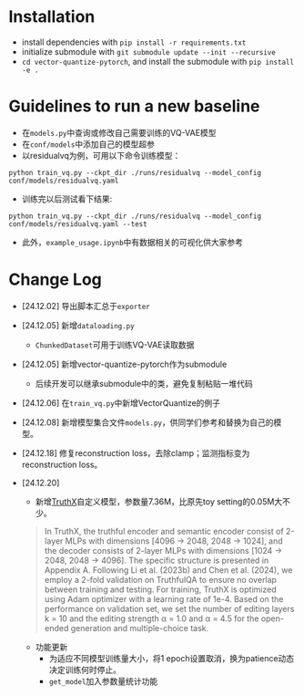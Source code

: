 # Installation
- install dependencies with `pip install -r requirements.txt`
- initialize submodule with `git submodule update --init --recursive`
- `cd vector-quantize-pytorch`, and install the submodule with `pip install -e .`

# Guidelines to run a new baseline

- 在`models.py`中查询或修改自己需要训练的VQ-VAE模型
- 在`conf/models`中添加自己的模型超参
- 以residualvq为例，可用以下命令训练模型：

`python train_vq.py --ckpt_dir ./runs/residualvq --model_config conf/models/residualvq.yaml`
- 训练完以后测试看下结果:

`python train_vq.py --ckpt_dir ./runs/residualvq --model_config conf/models/residualvq.yaml --test`
- 此外，`example_usage.ipynb`中有数据相关的可视化供大家参考

# Change Log

- [24.12.02] 导出脚本汇总于`exporter`

- [24.12.05] 新增`dataloading.py`
    - `ChunkedDataset`可用于训练VQ-VAE读取数据

- [24.12.05] 新增vector-quantize-pytorch作为submodule
    - 后续开发可以继承submodule中的类，避免复制粘贴一堆代码

- [24.12.06] 在`train_vq.py`中新增VectorQuantize的例子

- [24.12.08] 新增模型集合文件`models.py`，供同学们参考和替换为自己的模型。

- [24.12.18] 修复reconstruction loss，去除clamp；监测指标变为reconstruction loss。

- [24.12.20]
    - 新增[TruthX](https://github.com/ictnlp/TruthX/blob/a41093a6ae3bcbcb523759da782de0f329d03d91/truthx.py#L261)自定义模型，参数量7.36M，比原先toy setting的0.05M大不少。
    > In TruthX, the truthful encoder and semantic encoder consist of 2-layer MLPs with dimensions [4096 → 2048, 2048 → 1024], and the decoder consists of 2-layer MLPs with dimensions [1024 → 2048, 2048 → 4096].
    The specific structure is presented in Appendix A. Following Li et al. (2023b) and Chen et al. (2024), we employ a 2-fold validation on TruthfulQA to ensure no overlap between training and testing.
    For training, TruthX is optimized using Adam optimizer with a learning rate of 1e-4.
    Based on the performance on validation set, we set the number of editing layers k = 10 and the editing strength α = 1.0 and α = 4.5 for the open-ended generation and multiple-choice task.
    - 功能更新
        - 为适应不同模型训练量大小，将1 epoch设置取消，换为patience动态决定训练何时停止。
        - `get_model`加入参数量统计功能